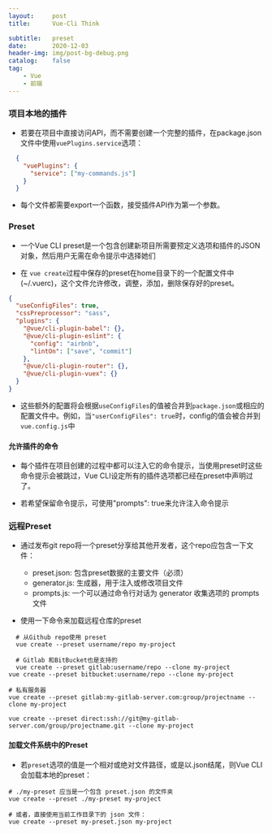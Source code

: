 ```yaml
---
layout:     post
title:      Vue-Cli Think

subtitle:   preset
date:       2020-12-03
header-img: img/post-bg-debug.png
catalog:    false
tag:
    - Vue
    - 前端
---
```


### 项目本地的插件
- 若要在项目中直接访问API，而不需要创建一个完整的插件，在package.json文件中使用```vuePlugins.service```选项：

```json
  {
    "vuePlugins": {
      "service": ["my-commands.js"]
    }
  }
```
- 每个文件都需要export一个函数，接受插件API作为第一个参数。

### Preset
- 一个Vue CLI preset是一个包含创建新项目所需要预定义选项和插件的JSON对象，然后用户无需在命令提示中选择她们

- 在 ```vue create```过程中保存的preset在home目录下的一个配置文件中(~/.vuerc)，这个文件允许修改，调整，添加，删除保存好的preset。

```json
{
  "useConfigFiles": true,
  "cssPreprocessor": "sass",
  "plugins": {
    "@vue/cli-plugin-babel": {},
    "@vue/cli-plugin-eslint": {
      "config": "airbnb",
      "lintOn": ["save", "commit"]
    },
    "@vue/cli-plugin-router": {},
    "@vue/cli-plugin-vuex": {}
  }
}
```
- 这些额外的配置将会根据```useConfigFiles```的值被合并到```package.json```或相应的配置文件中。例如，当```"userConfigFiles": true```时，config的值会被合并到```vue.config.js```中

#### 允许插件的命令
- 每个插件在项目创建的过程中都可以注入它的命令提示，当使用preset时这些命令提示会被跳过，Vue CLI设定所有的插件选项都已经在preset中声明过了。

- 若希望保留命令提示，可使用"prompts": true来允许注入命令提示

### 远程Preset
- 通过发布git repo将一个preset分享给其他开发者，这个repo应包含一下文件：
  * preset.json: 包含preset数据的主要文件（必须）
  * generator.js: 生成器，用于注入或修改项目文件
  * prompts.js: 一个可以通过命令行对话为 generator 收集选项的 prompts 文件

- 使用一下命令来加载远程仓库的preset

```shell
  # 从Github repo使用 preset
  vue create --preset username/repo my-project

  # Gitlab 和BitBucket也是支持的
  vue create --preset gitlab:username/repo --clone my-project
vue create --preset bitbucket:username/repo --clone my-project

# 私有服务器
vue create --preset gitlab:my-gitlab-server.com:group/projectname --clone my-project

vue create --preset direct:ssh://git@my-gitlab-server.com/group/projectname.git --clone my-project
```

#### 加载文件系统中的Preset
- 若```preset```选项的值是一个相对或绝对文件路径，或是以.json结尾，则Vue CLI会加载本地的preset：

```shell
# ./my-preset 应当是一个包含 preset.json 的文件夹
vue create --preset ./my-preset my-project

# 或者，直接使用当前工作目录下的 json 文件：
vue create --preset my-preset.json my-project 
```